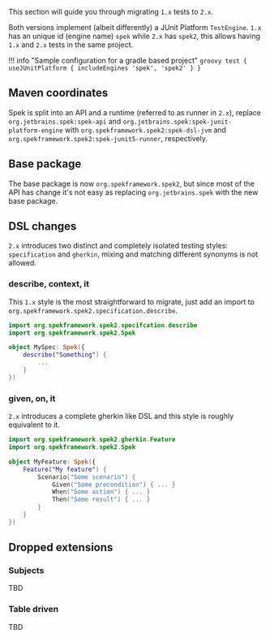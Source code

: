 This section will guide you through migrating `1.x` tests to `2.x`.

Both versions implement (albeit differently) a JUnit Platform `TestEngine`. `1.x` has an unique id (engine name) `spek` while `2.x`
has `spek2`, this allows having `1.x` and `2.x` tests in the same project.

!!! info "Sample configuration for a gradle based project"
    ```groovy
    test {
        useJUnitPlatform {
            includeEngines 'spek', 'spek2'
        }
    }
    ```

## Maven coordinates
Spek is split into an API and a runtime (referred to as runner in `2.x`), replace `org.jetbrains.spek:spek-api` and 
`org.jetbrains.spek:spek-junit-platform-engine` with `org.spekframework.spek2:spek-dsl-jvm` and 
`org.spekframework.spek2:spek-junit5-runner`, respectively.

## Base package
The base package is now `org.spekframework.spek2`, but since most of the API has change it's not easy as replacing
`org.jetbrains.spek` with the new base package.

## DSL changes
`2.x` introduces two distinct and completely isolated testing styles: `specification` and `gherkin`, mixing and matching
different synonyms is not allowed.

### describe, context, it
This `1.x` style is the most straightforward to migrate, just add an import to
`org.spekframework.spek2.specification.describe`.

```kotlin
import org.spekframework.spek2.specifcation.describe
import org.spekframework.spek2.Spek

object MySpec: Spek({
    describe("Something") {
        ...
    }
})
```

### given, on, it
`2.x` introduces a complete gherkin like DSL and this style is roughly equivalent to it.

```kotlin
import org.spekframework.spek2.gherkin.Feature
import org.spekframework.spek2.Spek

object MyFeature: Spek({
    Feature("My feature") {
        Scenario("Some scenario") {
            Given("Some precondition") { ... }
            When("Some action") { ... }
            Then("Some result") { ... }
        }
    }
})
```


## Dropped extensions
### Subjects
TBD

### Table driven
TBD
